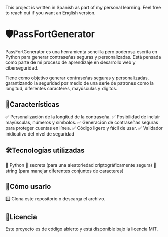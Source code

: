 This project is written in Spanish as part of my personal learning. Feel free to reach out if you want an English version.

# 🛡️PassFortGenerator
PassFortGenerator es una herramienta sencilla pero poderosa escrita en Python para generar contraseñas seguras y personalizadas. Está pensada como parte de mi proceso de aprendizaje en desarrollo web y ciberseguridad.

Tiene como objetivo generar contraseñas seguras y personalizadas, garantizando la seguridad por medio de una serie de patrones como la longitud, diferentes caractéres, mayúsculas y dígitos.

## 🚀Características
✅ Personalización de la longitud de la contraseña.
✅ Posibilidad de incluir mayúsculas, números y símbolos.
✅ Generación de contraseñas seguras para proteger cuentas en línea.
✅ Código ligero y fácil de usar.
✅ Validador inidicativo del nivel de seguridad


 ## 🛠️Tecnologías utilizadas
🔹 Python
🔹 secrets (para una aleatoriedad criptográficamente segura)
🔹 string (para manejar diferentes conjuntos de caracteres)

 ## 📌Cómo usarlo
1️⃣ Clona este repositorio o descarga el archivo.

 ## 📜Licencia
Este proyecto es de código abierto y está disponible bajo la licencia MIT.

